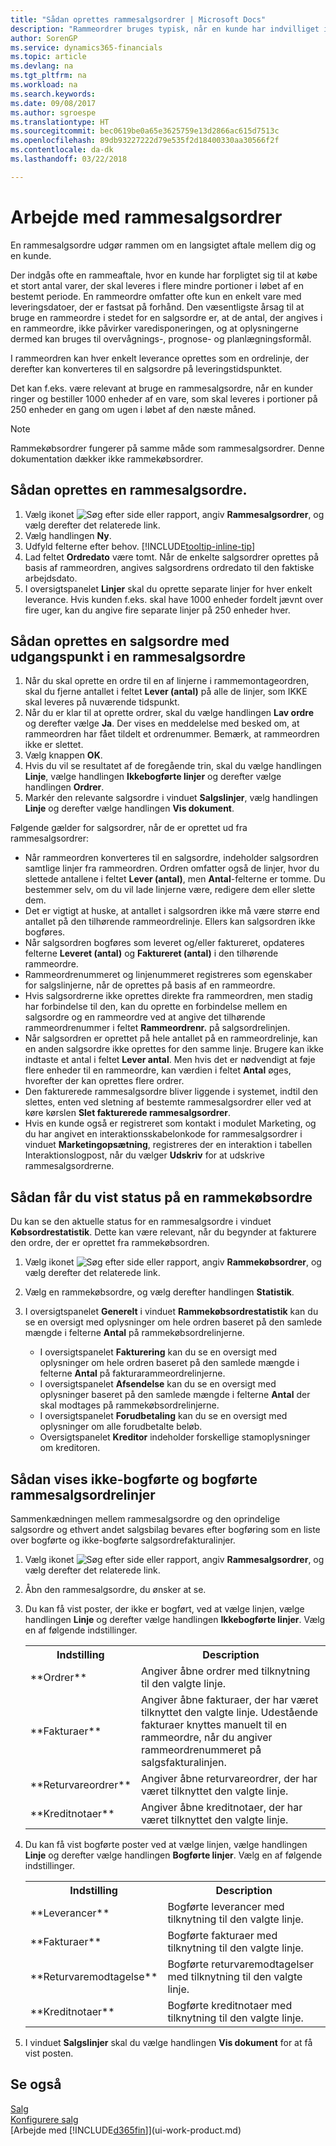 ```yaml
---
title: "Sådan oprettes rammesalgsordrer | Microsoft Docs"
description: "Rammeordrer bruges typisk, når en kunde har indvilliget i at købe et stort antal varer, der skal leveres i flere mindre portioner i løbet af en bestemt periode."
author: SorenGP
ms.service: dynamics365-financials
ms.topic: article
ms.devlang: na
ms.tgt_pltfrm: na
ms.workload: na
ms.search.keywords: 
ms.date: 09/08/2017
ms.author: sgroespe
ms.translationtype: HT
ms.sourcegitcommit: bec0619be0a65e3625759e13d2866ac615d7513c
ms.openlocfilehash: 89db93227222d79e535f2d18400330aa30566f2f
ms.contentlocale: da-dk
ms.lasthandoff: 03/22/2018

---
```

# <a name="work-with-blanket-sales-orders"></a>Arbejde med rammesalgsordrer
En rammesalgsordre udgør rammen om en langsigtet aftale mellem dig og en kunde.

Der indgås ofte en rammeaftale, hvor en kunde har forpligtet sig til at købe et stort antal varer, der skal leveres i flere mindre portioner i løbet af en bestemt periode. En rammeordre omfatter ofte kun en enkelt vare med leveringsdatoer, der er fastsat på forhånd. Den væsentligste årsag til at bruge en rammeordre i stedet for en salgsordre er, at de antal, der angives i en rammeordre, ikke påvirker varedisponeringen, og at oplysningerne dermed kan bruges til overvågnings-, prognose- og planlægningsformål.

I rammeordren kan hver enkelt leverance oprettes som en ordrelinje, der derefter kan konverteres til en salgsordre på leveringstidspunktet.

Det kan f.eks. være relevant at bruge en rammesalgsordre, når en kunder ringer og bestiller 1000 enheder af en vare, som skal leveres i portioner på 250 enheder en gang om ugen i løbet af den næste måned.

> [!NOTE]
> Rammekøbsordrer fungerer på samme måde som rammesalgsordrer. Denne dokumentation dækker ikke rammekøbsordrer.

## <a name="to-create-a-blanket-sales-order"></a>Sådan oprettes en rammesalgsordre.  
1. Vælg ikonet ![Søg efter side eller rapport](media/ui-search/search_small.png "Ikonet Søg efter side eller rapport"), angiv **Rammesalgsordrer**, og vælg derefter det relaterede link.  
2. Vælg handlingen **Ny**.  
3. Udfyld felterne efter behov. [!INCLUDE[tooltip-inline-tip](includes/tooltip-inline-tip_md.md)]
4.  Lad feltet **Ordredato** være tomt. Når de enkelte salgsordrer oprettes på basis af rammeordren, angives salgsordrens ordredato til den faktiske arbejdsdato.
5. I oversigtspanelet **Linjer** skal du oprette separate linjer for hver enkelt leverance. Hvis kunden f.eks. skal have 1000 enheder fordelt jævnt over fire uger, kan du angive fire separate linjer på 250 enheder hver.   

## <a name="to-create-a-sales-order-from-a-blanket-sales-order"></a>Sådan oprettes en salgsordre med udgangspunkt i en rammesalgsordre  

1.  Når du skal oprette en ordre til en af linjerne i rammemontageordren, skal du fjerne antallet i feltet **Lever (antal)** på alle de linjer, som IKKE skal leveres på nuværende tidspunkt.  
2.  Når du er klar til at oprette ordrer, skal du vælge handlingen **Lav ordre** og derefter vælge **Ja**. Der vises en meddelelse med besked om, at rammeordren har fået tildelt et ordrenummer. Bemærk, at rammeordren ikke er slettet.  
3.  Vælg knappen **OK**.  
4.  Hvis du vil se resultatet af de foregående trin, skal du vælge handlingen **Linje**, vælge handlingen **Ikkebogførte linjer** og derefter vælge handlingen **Ordrer**.  
5.  Markér den relevante salgsordre i vinduet **Salgslinjer**, vælg handlingen **Linje** og derefter vælge handlingen **Vis dokument**.  

Følgende gælder for salgsordrer, når de er oprettet ud fra rammesalgsordrer:  

- Når rammeordren konverteres til en salgsordre, indeholder salgsordren samtlige linjer fra rammeordren. Ordren omfatter også de linjer, hvor du slettede antallene i feltet **Lever (antal)**, men **Antal**-felterne er tomme. Du bestemmer selv, om du vil lade linjerne være, redigere dem eller slette dem.  
- Det er vigtigt at huske, at antallet i salgsordren ikke må være større end antallet på den tilhørende rammeordrelinje. Ellers kan salgsordren ikke bogføres.  
- Når salgsordren bogføres som leveret og/eller faktureret, opdateres felterne **Leveret (antal)** og **Faktureret (antal)** i den tilhørende rammeordre.  
- Rammeordrenummeret og linjenummeret registreres som egenskaber for salgslinjerne, når de oprettes på basis af en rammeordre.  
- Hvis salgsordrerne ikke oprettes direkte fra rammeordren, men stadig har forbindelse til den, kan du oprette en forbindelse mellem en salgsordre og en rammeordre ved at angive det tilhørende rammeordrenummer i feltet **Rammeordrenr.** på salgsordrelinjen.  
- Når salgsordren er oprettet på hele antallet på en rammeordrelinje, kan en anden salgsordre ikke oprettes for den samme linje. Brugere kan ikke indtaste et antal i feltet **Lever antal**. Men hvis det er nødvendigt at føje flere enheder til en rammeordre, kan værdien i feltet **Antal** øges, hvorefter der kan oprettes flere ordrer.  
- Den fakturerede rammesalgsordre bliver liggende i systemet, indtil den slettes, enten ved sletning af bestemte rammesalgsordrer eller ved at køre kørslen **Slet fakturerede rammesalgsordrer**.  
- Hvis en kunde også er registreret som kontakt i modulet Marketing, og du har angivet en interaktionsskabelonkode for rammesalgsordrer i vinduet **Marketingopsætning**, registreres der en interaktion i tabellen Interaktionslogpost, når du vælger **Udskriv** for at udskrive rammesalgsordrerne.

## <a name="to-view-the-status-of-a-blanket-purchase-order"></a>Sådan får du vist status på en rammekøbsordre  
Du kan se den aktuelle status for en rammesalgsordre i vinduet **Købsordrestatistik**. Dette kan være relevant, når du begynder at fakturere den ordre, der er oprettet fra rammekøbsordren.  

1.  Vælg ikonet ![Søg efter side eller rapport](media/ui-search/search_small.png "Ikonet Søg efter side eller rapport"), angiv **Rammekøbsordrer**, og vælg derefter det relaterede link.  
2.  Vælg en rammekøbsordre, og vælg derefter handlingen **Statistik**.  
3.  I oversigtspanelet **Generelt** i vinduet **Rammekøbsordrestatistik** kan du se en oversigt med oplysninger om hele ordren baseret på den samlede mængde i felterne **Antal** på rammekøbsordrelinjerne.  

    - I oversigtspanelet **Fakturering** kan du se en oversigt med oplysninger om hele ordren baseret på den samlede mængde i felterne **Antal** på fakturarammeordrelinjerne.  
    - I oversigtspanelet **Afsendelse** kan du se en oversigt med oplysninger baseret på den samlede mængde i felterne **Antal** der skal modtages på rammekøbsordrelinjerne.  
    - I oversigtspanelet **Forudbetaling** kan du se en oversigt med oplysninger om alle forudbetalte beløb.  
    - Oversigtspanelet **Kreditor** indeholder forskellige stamoplysninger om kreditoren.    

## <a name="to-view-unposted-and-posted-blanket-sales-order-lines"></a>Sådan vises ikke-bogførte og bogførte rammesalgsordrelinjer   
Sammenkædningen mellem rammesalgsordre og den oprindelige salgsordre og ethvert andet salgsbilag bevares efter bogføring som en liste over bogførte og ikke-bogførte salgsordrefakturalinjer.  

1. Vælg ikonet ![Søg efter side eller rapport](media/ui-search/search_small.png "Ikonet Søg efter side eller rapport"), angiv **Rammesalgsordrer**, og vælg derefter det relaterede link.
2. Åbn den rammesalgsordre, du ønsker at se.
3. Du kan få vist poster, der ikke er bogført, ved at vælge linjen, vælge handlingen **Linje** og derefter vælge handlingen **Ikkebogførte linjer**. Vælg en af følgende indstillinger.  

    <table>
    <tr>
    <th>Indstilling</th>
    <th>Description</th>
    </tr>
    <tr>
    <td>**Ordrer**</td>
    <td>Angiver åbne ordrer med tilknytning til den valgte linje.</td>
    </tr>
    <tr>
    <td>**Fakturaer**</td>
    <td>Angiver åbne fakturaer, der har været tilknyttet den valgte linje. Udestående fakturaer knyttes manuelt til en rammeordre, når du angiver rammeordrenummeret på salgsfakturalinjen.</td>
    </tr>
    <tr>
    <td>**Returvareordrer**</td>
    <td>Angiver åbne returvareordrer, der har været tilknyttet den valgte linje.</td>
    </tr>
    <tr>
    <td>**Kreditnotaer**</td>
    <td>Angiver åbne kreditnotaer, der har været tilknyttet den valgte linje.</td>
    </tr>
    </table>
4. Du kan få vist bogførte poster ved at vælge linjen, vælge handlingen **Linje** og derefter vælge handlingen **Bogførte linjer**. Vælg en af følgende indstillinger.  

    <table>
    <tr>
    <th>Indstilling</th>
    <th>Description</th>
    </tr>
    <tr>
    <td>**Leverancer**</td>
    <td>Bogførte leverancer med tilknytning til den valgte linje.</td>
    </tr>
    <tr>
    <td>**Fakturaer**</td>
    <td>Bogførte fakturaer med tilknytning til den valgte linje.</td>
    </tr>
    <tr>
    <td>**Returvaremodtagelse**</td>
    <td>Bogførte returvaremodtagelser med tilknytning til den valgte linje.</td>
    </tr>
    <tr>
    <td>**Kreditnotaer**</td>
    <td>Bogførte kreditnotaer med tilknytning til den valgte linje.</td>
    </tr>
    </table>
5. I vinduet **Salgslinjer** skal du vælge handlingen **Vis dokument** for at få vist posten.

## <a name="see-also"></a>Se også
[Salg](sales-manage-sales.md)  
[Konfigurere salg](sales-setup-sales.md)  
[Arbejde med [!INCLUDE[d365fin](includes/d365fin_md.md)]](ui-work-product.md)

